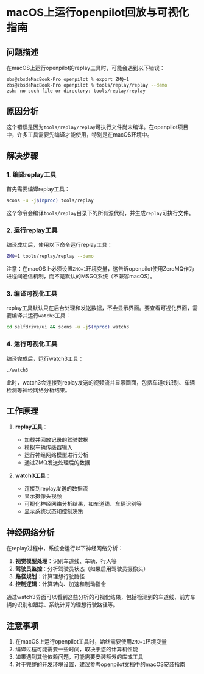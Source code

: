 # macOS上运行openpilot回放与可视化指南

## 问题描述

在macOS上运行openpilot的replay工具时，可能会遇到以下错误：

```bash
zbs@zbsdeMacBook-Pro openpilot % export ZMQ=1
zbs@zbsdeMacBook-Pro openpilot % tools/replay/replay --demo
zsh: no such file or directory: tools/replay/replay
```

## 原因分析

这个错误是因为`tools/replay/replay`可执行文件尚未编译。在openpilot项目中，许多工具需要先编译才能使用，特别是在macOS环境中。

## 解决步骤

### 1. 编译replay工具

首先需要编译replay工具：

```bash
scons -u -j$(nproc) tools/replay
```

这个命令会编译`tools/replay`目录下的所有源代码，并生成`replay`可执行文件。

### 2. 运行replay工具

编译成功后，使用以下命令运行replay工具：

```bash
ZMQ=1 tools/replay/replay --demo
```

注意：在macOS上必须设置`ZMQ=1`环境变量，这告诉openpilot使用ZeroMQ作为进程间通信机制，而不是默认的MSGQ系统（不兼容macOS）。

### 3. 编译可视化工具

replay工具默认只在后台处理和发送数据，不会显示界面。要查看可视化界面，需要编译并运行`watch3`工具：

```bash
cd selfdrive/ui && scons -u -j$(nproc) watch3
```

### 4. 运行可视化工具

编译完成后，运行watch3工具：

```bash
./watch3
```

此时，watch3会连接到replay发送的视频流并显示画面，包括车道线识别、车辆检测等神经网络分析结果。

## 工作原理

1. **replay工具**：
   - 加载并回放记录的驾驶数据
   - 模拟车辆传感器输入
   - 运行神经网络模型进行分析
   - 通过ZMQ发送处理后的数据

2. **watch3工具**：
   - 连接到replay发送的数据流
   - 显示摄像头视频
   - 可视化神经网络分析结果，如车道线、车辆识别等
   - 显示系统状态和控制决策

## 神经网络分析

在replay过程中，系统会运行以下神经网络分析：

1. **视觉模型处理**：识别车道线、车辆、行人等
2. **驾驶员监控**：分析驾驶员状态（如果启用驾驶员摄像头）
3. **路径规划**：计算理想行驶路径
4. **控制逻辑**：计算转向、加速和制动指令

通过watch3界面可以看到这些分析的可视化结果，包括检测到的车道线、前方车辆的识别和跟踪、系统计算的理想行驶路径等。

## 注意事项

1. 在macOS上运行openpilot工具时，始终需要使用`ZMQ=1`环境变量
2. 编译过程可能需要一些时间，取决于您的计算机性能
3. 如果遇到其他依赖问题，可能需要安装额外的库或工具
4. 对于完整的开发环境设置，建议参考openpilot文档中的macOS安装指南